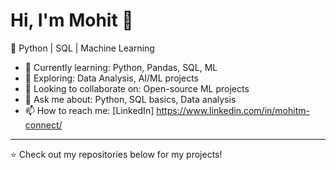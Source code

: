 # Hi, I'm Mohit 👋  

🚀 Python | SQL | Machine Learning  

- 🔭 Currently learning: Python, Pandas, SQL, ML  
- 🌱 Exploring: Data Analysis, AI/ML projects  
- 👯 Looking to collaborate on: Open-source ML projects  
- 💬 Ask me about: Python, SQL basics, Data analysis  
- 📫 How to reach me: [LinkedIn] https://www.linkedin.com/in/mohitm-connect/ 

---
⭐ Check out my repositories below for my projects!

